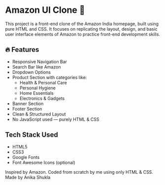 # Amazon UI Clone 🛒
This project is a front-end clone of the Amazon India homepage, built using pure HTML and CSS. It focuses on replicating the layout, design, and basic user interface elements of Amazon to practice front-end development skills.
## 🔥 Features
- Responsive Navigation Bar
- Search Bar like Amazon
- Dropdown Options
- Product Section with categories like:
  - Health & Personal Care
  - Personal Hygiene
  - Home Essentials
  - Electronics & Gadgets
- Banner Section
- Footer Section
- Clean & Structured Layout
- No JavaScript used — purely HTML & CSS

## Tech Stack Used
- HTML5
- CSS3
- Google Fonts
- Font Awesome Icons (optional)

Inspired by Amazon. Coded from scratch by me using only HTML & CSS.
Made by Anika Shukla


